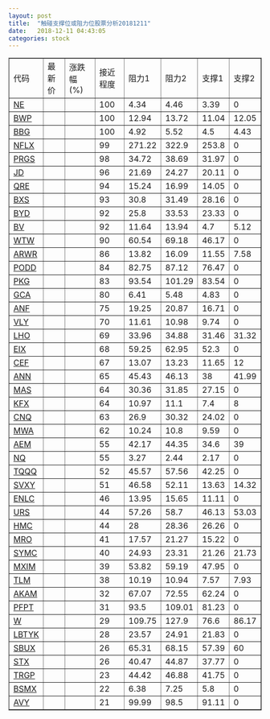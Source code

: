 ```yaml
---
layout: post
title:  "触碰支撑位或阻力位股票分析20181211"
date:   2018-12-11 04:43:05
categories: stock
---
```

<script type="text/javascript">
var stockList = []
stockList.push('gb_ne');
stockList.push('gb_bwp');
stockList.push('gb_bbg');
stockList.push('gb_nflx');
stockList.push('gb_prgs');
stockList.push('gb_jd');
stockList.push('gb_qre');
stockList.push('gb_bxs');
stockList.push('gb_byd');
stockList.push('gb_bv');
stockList.push('gb_wtw');
stockList.push('gb_arwr');
stockList.push('gb_podd');
stockList.push('gb_pkg');
stockList.push('gb_gca');
stockList.push('gb_anf');
stockList.push('gb_vly');
stockList.push('gb_lho');
stockList.push('gb_eix');
stockList.push('gb_cef');
stockList.push('gb_ann');
stockList.push('gb_mas');
stockList.push('gb_kfx');
stockList.push('gb_cnq');
stockList.push('gb_mwa');
stockList.push('gb_aem');
stockList.push('gb_nq');
stockList.push('gb_tqqq');
stockList.push('gb_svxy');
stockList.push('gb_enlc');
stockList.push('gb_urs');
stockList.push('gb_hmc');
stockList.push('gb_mro');
stockList.push('gb_symc');
stockList.push('gb_mxim');
stockList.push('gb_tlm');
stockList.push('gb_akam');
stockList.push('gb_pfpt');
stockList.push('gb_w');
stockList.push('gb_lbtyk');
stockList.push('gb_sbux');
stockList.push('gb_stx');
stockList.push('gb_trgp');
stockList.push('gb_bsmx');
stockList.push('gb_avy');
</script>
<table border="1">
 <tr>
 <td>代码</td>
 <td>最新价</td>
 <td>涨跌幅(%)</td>
 <td>接近程度</td>
 <td>阻力1</td>
 <td>阻力2</td>
 <td>支撑1</td>
 <td>支撑2</td>
</tr>
  <tr id="ne" class="green">
  <td><a href="http://stock.finance.sina.com.cn/usstock/quotes/NE.html" target="_blank">NE</a></td><td></td><td></td><td>100</td><td>4.34</td><td>4.46</td><td>3.39</td><td>0</td></tr>
  <tr id="bwp" class="green">
  <td><a href="http://stock.finance.sina.com.cn/usstock/quotes/BWP.html" target="_blank">BWP</a></td><td></td><td></td><td>100</td><td>12.94</td><td>13.72</td><td>11.04</td><td>12.05</td></tr>
  <tr id="bbg" class="red">
  <td><a href="http://stock.finance.sina.com.cn/usstock/quotes/BBG.html" target="_blank">BBG</a></td><td></td><td></td><td>100</td><td>4.92</td><td>5.52</td><td>4.5</td><td>4.43</td></tr>
  <tr id="nflx" class="red">
  <td><a href="http://stock.finance.sina.com.cn/usstock/quotes/NFLX.html" target="_blank">NFLX</a></td><td></td><td></td><td>99</td><td>271.22</td><td>322.9</td><td>253.8</td><td>0</td></tr>
  <tr id="prgs" class="red">
  <td><a href="http://stock.finance.sina.com.cn/usstock/quotes/PRGS.html" target="_blank">PRGS</a></td><td></td><td></td><td>98</td><td>34.72</td><td>38.69</td><td>31.97</td><td>0</td></tr>
  <tr id="jd" class="green">
  <td><a href="http://stock.finance.sina.com.cn/usstock/quotes/JD.html" target="_blank">JD</a></td><td></td><td></td><td>96</td><td>21.69</td><td>24.27</td><td>20.11</td><td>0</td></tr>
  <tr id="qre" class="red">
  <td><a href="http://stock.finance.sina.com.cn/usstock/quotes/QRE.html" target="_blank">QRE</a></td><td></td><td></td><td>94</td><td>15.24</td><td>16.99</td><td>14.05</td><td>0</td></tr>
  <tr id="bxs" class="green">
  <td><a href="http://stock.finance.sina.com.cn/usstock/quotes/BXS.html" target="_blank">BXS</a></td><td></td><td></td><td>93</td><td>30.8</td><td>31.49</td><td>28.16</td><td>0</td></tr>
  <tr id="byd" class="green">
  <td><a href="http://stock.finance.sina.com.cn/usstock/quotes/BYD.html" target="_blank">BYD</a></td><td></td><td></td><td>92</td><td>25.8</td><td>33.53</td><td>23.33</td><td>0</td></tr>
  <tr id="bv" class="red">
  <td><a href="http://stock.finance.sina.com.cn/usstock/quotes/BV.html" target="_blank">BV</a></td><td></td><td></td><td>92</td><td>11.64</td><td>13.94</td><td>4.7</td><td>5.12</td></tr>
  <tr id="wtw" class="green">
  <td><a href="http://stock.finance.sina.com.cn/usstock/quotes/WTW.html" target="_blank">WTW</a></td><td></td><td></td><td>90</td><td>60.54</td><td>69.18</td><td>46.17</td><td>0</td></tr>
  <tr id="arwr" class="red">
  <td><a href="http://stock.finance.sina.com.cn/usstock/quotes/ARWR.html" target="_blank">ARWR</a></td><td></td><td></td><td>86</td><td>13.82</td><td>16.09</td><td>11.55</td><td>7.58</td></tr>
  <tr id="podd" class="red">
  <td><a href="http://stock.finance.sina.com.cn/usstock/quotes/PODD.html" target="_blank">PODD</a></td><td></td><td></td><td>84</td><td>82.75</td><td>87.12</td><td>76.47</td><td>0</td></tr>
  <tr id="pkg" class="red">
  <td><a href="http://stock.finance.sina.com.cn/usstock/quotes/PKG.html" target="_blank">PKG</a></td><td></td><td></td><td>83</td><td>93.54</td><td>101.29</td><td>83.54</td><td>0</td></tr>
  <tr id="gca" class="green">
  <td><a href="http://stock.finance.sina.com.cn/usstock/quotes/GCA.html" target="_blank">GCA</a></td><td></td><td></td><td>80</td><td>6.41</td><td>5.48</td><td>4.83</td><td>0</td></tr>
  <tr id="anf" class="red">
  <td><a href="http://stock.finance.sina.com.cn/usstock/quotes/ANF.html" target="_blank">ANF</a></td><td></td><td></td><td>75</td><td>19.25</td><td>20.87</td><td>16.71</td><td>0</td></tr>
  <tr id="vly" class="green">
  <td><a href="http://stock.finance.sina.com.cn/usstock/quotes/VLY.html" target="_blank">VLY</a></td><td></td><td></td><td>70</td><td>11.61</td><td>10.98</td><td>9.74</td><td>0</td></tr>
  <tr id="lho" class="green">
  <td><a href="http://stock.finance.sina.com.cn/usstock/quotes/LHO.html" target="_blank">LHO</a></td><td></td><td></td><td>69</td><td>33.96</td><td>34.88</td><td>31.46</td><td>31.32</td></tr>
  <tr id="eix" class="red">
  <td><a href="http://stock.finance.sina.com.cn/usstock/quotes/EIX.html" target="_blank">EIX</a></td><td></td><td></td><td>68</td><td>59.25</td><td>62.95</td><td>52.3</td><td>0</td></tr>
  <tr id="cef" class="green">
  <td><a href="http://stock.finance.sina.com.cn/usstock/quotes/CEF.html" target="_blank">CEF</a></td><td></td><td></td><td>67</td><td>13.07</td><td>13.23</td><td>11.65</td><td>12</td></tr>
  <tr id="ann" class="red">
  <td><a href="http://stock.finance.sina.com.cn/usstock/quotes/ANN.html" target="_blank">ANN</a></td><td></td><td></td><td>65</td><td>45.43</td><td>46.13</td><td>38</td><td>41.99</td></tr>
  <tr id="mas" class="red">
  <td><a href="http://stock.finance.sina.com.cn/usstock/quotes/MAS.html" target="_blank">MAS</a></td><td></td><td></td><td>64</td><td>30.36</td><td>31.85</td><td>27.15</td><td>0</td></tr>
  <tr id="kfx" class="green">
  <td><a href="http://stock.finance.sina.com.cn/usstock/quotes/KFX.html" target="_blank">KFX</a></td><td></td><td></td><td>64</td><td>10.97</td><td>11.1</td><td>7.4</td><td>8</td></tr>
  <tr id="cnq" class="red">
  <td><a href="http://stock.finance.sina.com.cn/usstock/quotes/CNQ.html" target="_blank">CNQ</a></td><td></td><td></td><td>63</td><td>26.9</td><td>30.32</td><td>24.02</td><td>0</td></tr>
  <tr id="mwa" class="red">
  <td><a href="http://stock.finance.sina.com.cn/usstock/quotes/MWA.html" target="_blank">MWA</a></td><td></td><td></td><td>62</td><td>10.24</td><td>10.8</td><td>9.59</td><td>0</td></tr>
  <tr id="aem" class="green">
  <td><a href="http://stock.finance.sina.com.cn/usstock/quotes/AEM.html" target="_blank">AEM</a></td><td></td><td></td><td>55</td><td>42.17</td><td>44.35</td><td>34.6</td><td>39</td></tr>
  <tr id="nq" class="green">
  <td><a href="http://stock.finance.sina.com.cn/usstock/quotes/NQ.html" target="_blank">NQ</a></td><td></td><td></td><td>55</td><td>3.27</td><td>2.44</td><td>2.17</td><td>0</td></tr>
  <tr id="tqqq" class="red">
  <td><a href="http://stock.finance.sina.com.cn/usstock/quotes/TQQQ.html" target="_blank">TQQQ</a></td><td></td><td></td><td>52</td><td>45.57</td><td>57.56</td><td>42.25</td><td>0</td></tr>
  <tr id="svxy" class="red">
  <td><a href="http://stock.finance.sina.com.cn/usstock/quotes/SVXY.html" target="_blank">SVXY</a></td><td></td><td></td><td>51</td><td>46.58</td><td>52.11</td><td>13.63</td><td>14.32</td></tr>
  <tr id="enlc" class="green">
  <td><a href="http://stock.finance.sina.com.cn/usstock/quotes/ENLC.html" target="_blank">ENLC</a></td><td></td><td></td><td>46</td><td>13.95</td><td>15.65</td><td>11.11</td><td>0</td></tr>
  <tr id="urs" class="green">
  <td><a href="http://stock.finance.sina.com.cn/usstock/quotes/URS.html" target="_blank">URS</a></td><td></td><td></td><td>44</td><td>57.26</td><td>58.7</td><td>46.13</td><td>53.03</td></tr>
  <tr id="hmc" class="green">
  <td><a href="http://stock.finance.sina.com.cn/usstock/quotes/HMC.html" target="_blank">HMC</a></td><td></td><td></td><td>44</td><td>28</td><td>28.36</td><td>26.26</td><td>0</td></tr>
  <tr id="mro" class="green">
  <td><a href="http://stock.finance.sina.com.cn/usstock/quotes/MRO.html" target="_blank">MRO</a></td><td></td><td></td><td>41</td><td>17.57</td><td>21.27</td><td>15.22</td><td>0</td></tr>
  <tr id="symc" class="green">
  <td><a href="http://stock.finance.sina.com.cn/usstock/quotes/SYMC.html" target="_blank">SYMC</a></td><td></td><td></td><td>40</td><td>24.93</td><td>23.31</td><td>21.26</td><td>21.73</td></tr>
  <tr id="mxim" class="red">
  <td><a href="http://stock.finance.sina.com.cn/usstock/quotes/MXIM.html" target="_blank">MXIM</a></td><td></td><td></td><td>39</td><td>53.82</td><td>59.19</td><td>47.95</td><td>0</td></tr>
  <tr id="tlm" class="green">
  <td><a href="http://stock.finance.sina.com.cn/usstock/quotes/TLM.html" target="_blank">TLM</a></td><td></td><td></td><td>38</td><td>10.19</td><td>10.94</td><td>7.57</td><td>7.93</td></tr>
  <tr id="akam" class="green">
  <td><a href="http://stock.finance.sina.com.cn/usstock/quotes/AKAM.html" target="_blank">AKAM</a></td><td></td><td></td><td>32</td><td>67.07</td><td>72.55</td><td>62.24</td><td>0</td></tr>
  <tr id="pfpt" class="red">
  <td><a href="http://stock.finance.sina.com.cn/usstock/quotes/PFPT.html" target="_blank">PFPT</a></td><td></td><td></td><td>31</td><td>93.5</td><td>109.01</td><td>81.23</td><td>0</td></tr>
  <tr id="w" class="red">
  <td><a href="http://stock.finance.sina.com.cn/usstock/quotes/W.html" target="_blank">W</a></td><td></td><td></td><td>29</td><td>109.75</td><td>127.9</td><td>76.6</td><td>86.17</td></tr>
  <tr id="lbtyk" class="red">
  <td><a href="http://stock.finance.sina.com.cn/usstock/quotes/LBTYK.html" target="_blank">LBTYK</a></td><td></td><td></td><td>28</td><td>23.57</td><td>24.91</td><td>21.83</td><td>0</td></tr>
  <tr id="sbux" class="green">
  <td><a href="http://stock.finance.sina.com.cn/usstock/quotes/SBUX.html" target="_blank">SBUX</a></td><td></td><td></td><td>26</td><td>65.31</td><td>68.15</td><td>57.39</td><td>60</td></tr>
  <tr id="stx" class="red">
  <td><a href="http://stock.finance.sina.com.cn/usstock/quotes/STX.html" target="_blank">STX</a></td><td></td><td></td><td>26</td><td>40.47</td><td>44.87</td><td>37.77</td><td>0</td></tr>
  <tr id="trgp" class="red">
  <td><a href="http://stock.finance.sina.com.cn/usstock/quotes/TRGP.html" target="_blank">TRGP</a></td><td></td><td></td><td>23</td><td>44.42</td><td>46.88</td><td>41.75</td><td>0</td></tr>
  <tr id="bsmx" class="red">
  <td><a href="http://stock.finance.sina.com.cn/usstock/quotes/BSMX.html" target="_blank">BSMX</a></td><td></td><td></td><td>22</td><td>6.38</td><td>7.25</td><td>5.8</td><td>0</td></tr>
  <tr id="avy" class="green">
  <td><a href="http://stock.finance.sina.com.cn/usstock/quotes/AVY.html" target="_blank">AVY</a></td><td></td><td></td><td>21</td><td>99.99</td><td>98.5</td><td>91.11</td><td>0</td></tr>
</table>
